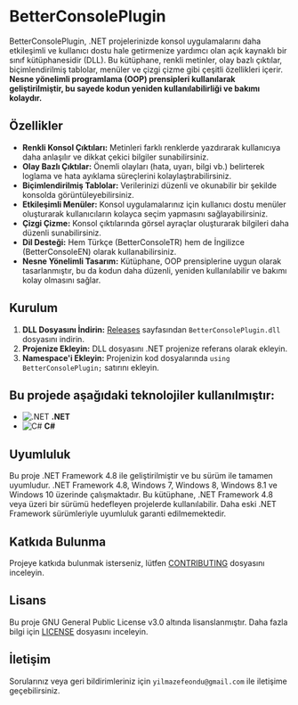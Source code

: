 # BetterConsolePlugin

BetterConsolePlugin, .NET projelerinizde konsol uygulamalarını daha etkileşimli ve kullanıcı dostu hale getirmenize yardımcı olan açık kaynaklı bir sınıf kütüphanesidir (DLL). Bu kütüphane, renkli metinler, olay bazlı çıktılar, biçimlendirilmiş tablolar, menüler ve çizgi çizme gibi çeşitli özellikleri içerir. **Nesne yönelimli programlama (OOP) prensipleri kullanılarak geliştirilmiştir, bu sayede kodun yeniden kullanılabilirliği ve bakımı kolaydır.**

## Özellikler

*   **Renkli Konsol Çıktıları:** Metinleri farklı renklerde yazdırarak kullanıcıya daha anlaşılır ve dikkat çekici bilgiler sunabilirsiniz.
*   **Olay Bazlı Çıktılar:** Önemli olayları (hata, uyarı, bilgi vb.) belirterek loglama ve hata ayıklama süreçlerini kolaylaştırabilirsiniz.
*   **Biçimlendirilmiş Tablolar:** Verilerinizi düzenli ve okunabilir bir şekilde konsolda görüntüleyebilirsiniz.
*   **Etkileşimli Menüler:** Konsol uygulamalarınız için kullanıcı dostu menüler oluşturarak kullanıcıların kolayca seçim yapmasını sağlayabilirsiniz.
*   **Çizgi Çizme:** Konsol çıktılarında görsel ayraçlar oluşturarak bilgileri daha düzenli sunabilirsiniz.
*   **Dil Desteği:** Hem Türkçe (BetterConsoleTR) hem de İngilizce (BetterConsoleEN) olarak kullanabilirsiniz.
*   **Nesne Yönelimli Tasarım:** Kütüphane, OOP prensiplerine uygun olarak tasarlanmıştır, bu da kodun daha düzenli, yeniden kullanılabilir ve bakımı kolay olmasını sağlar.

## Kurulum

1.  **DLL Dosyasını İndirin:** [Releases](https://github.com/Akashe0106/BetterConsolePlugin/releases) sayfasından `BetterConsolePlugin.dll` dosyasını indirin.
2.  **Projenize Ekleyin:** DLL dosyasını .NET projenize referans olarak ekleyin.
3.  **Namespace'i Ekleyin:** Projenizin kod dosyalarında `using BetterConsolePlugin;` satırını ekleyin.

## Bu projede aşağıdaki teknolojiler kullanılmıştır:

*   ![.NET](https://img.shields.io/badge/.NET-5C2D91?style=flat&logo=.net&logoColor=white) **.NET**
*   ![C#](https://img.shields.io/badge/C%23-239120?style=flat&logo=c-sharp&logoColor=white) **C#**

## Uyumluluk

Bu proje .NET Framework 4.8 ile geliştirilmiştir ve bu sürüm ile tamamen uyumludur. .NET Framework 4.8, Windows 7, Windows 8, Windows 8.1 ve Windows 10 üzerinde çalışmaktadır. Bu kütüphane, .NET Framework 4.8 veya üzeri bir sürümü hedefleyen projelerde kullanılabilir. Daha eski .NET Framework sürümleriyle uyumluluk garanti edilmemektedir.

## Katkıda Bulunma

Projeye katkıda bulunmak isterseniz, lütfen [CONTRIBUTING](CONTRIBUTING.md) dosyasını inceleyin.

## Lisans

Bu proje GNU General Public License v3.0 altında lisanslanmıştır. Daha fazla bilgi için [LICENSE](LICENSE) dosyasını inceleyin.

## İletişim

Sorularınız veya geri bildirimleriniz için `yilmazefeondu@gmail.com` ile iletişime geçebilirsiniz.
